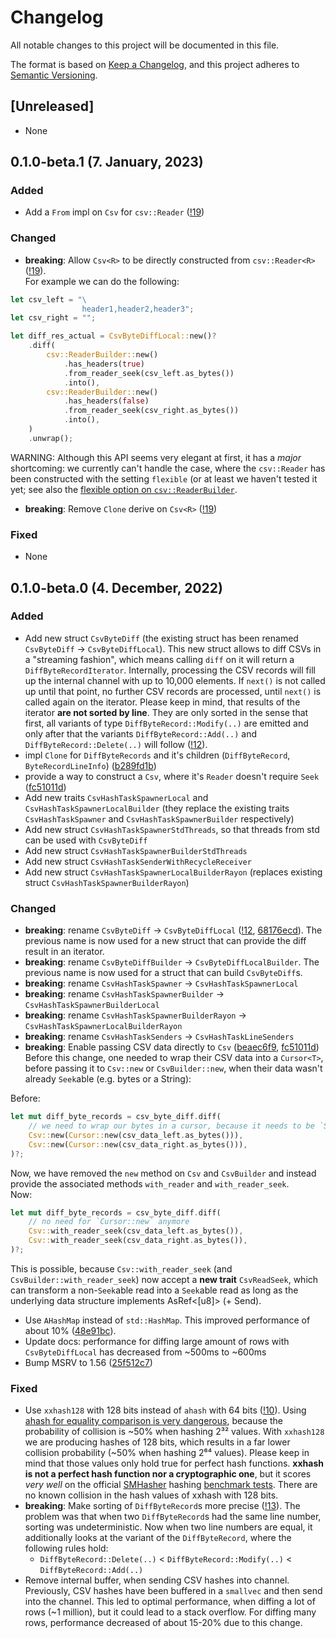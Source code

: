 # Changelog
All notable changes to this project will be documented in this file.

The format is based on [Keep a Changelog](https://keepachangelog.com/en/1.0.0/),
and this project adheres to [Semantic Versioning](https://semver.org/spec/v2.0.0.html).

## [Unreleased]
- None

## 0.1.0-beta.1 (7. January, 2023)

### Added
- Add a `From` impl on `Csv` for `csv::Reader` ([!19](https://gitlab.com/janriemer/csv-diff/-/merge_requests/19))

### Changed
- __breaking__: Allow `Csv<R>` to be directly constructed from `csv::Reader<R>` ([!19](https://gitlab.com/janriemer/csv-diff/-/merge_requests/19)).   
For example we can do the following:

```rust
let csv_left = "\
                header1,header2,header3";
let csv_right = "";

let diff_res_actual = CsvByteDiffLocal::new()?
    .diff(
        csv::ReaderBuilder::new()
            .has_headers(true)
            .from_reader_seek(csv_left.as_bytes())
            .into(),
        csv::ReaderBuilder::new()
            .has_headers(false)
            .from_reader_seek(csv_right.as_bytes())
            .into(),
    )
    .unwrap();
```

WARNING: Although this API seems very elegant at first, it has a _major_
shortcoming: we currently can't handle the case, where the `csv::Reader`
has been constructed with the setting `flexible` (or at least we
haven't tested it yet; see also the [flexible option on `csv::ReaderBuilder`](https://docs.rs/csv/latest/csv/struct.ReaderBuilder.html#method.flexible).
- __breaking__: Remove `Clone` derive on `Csv<R>` ([!19](https://gitlab.com/janriemer/csv-diff/-/merge_requests/19))

### Fixed
- None

## 0.1.0-beta.0 (4. December, 2022)

### Added
- Add new struct `CsvByteDiff` (the existing struct has been renamed `CsvByteDiff` -> `CsvByteDiffLocal`).
This new struct allows to diff CSVs in a "streaming fashion", which means calling `diff` on it will return a
`DiffByteRecordIterator`. Internally, processing the CSV records will fill up the internal channel with up to
10,000 elements. If `next()` is not called up until that point, no further CSV records are processed,
until `next()` is called again on the iterator. Please keep in mind, that results of the iterator
__are not sorted by line__.
They are only sorted in the sense that first, all variants of type `DiffByteRecord::Modify(..)` are emitted
and only after that the variants `DiffByteRecord::Add(..)` and `DiffByteRecord::Delete(..)` will follow
([!12](https://gitlab.com/janriemer/csv-diff/-/merge_requests/12)).
- impl `Clone` for `DiffByteRecords` and it's children (`DiffByteRecord`, `ByteRecordLineInfo`) ([b289fd1b](https://gitlab.com/janriemer/csv-diff/-/commit/b289fd1b37ff8f165c1b2f462665b89b2b5b12ec))
- provide a way to construct a `Csv`, where it's `Reader` doesn't require `Seek` ([fc51011d](https://gitlab.com/janriemer/csv-diff/-/commit/fc51011d44a6d6a8859d4fc3870be39f1754c1c2))
- Add new traits `CsvHashTaskSpawnerLocal` and `CsvHashTaskSpawnerLocalBuilder` (they replace the existing traits `CsvHashTaskSpawner` and `CsvHashTaskSpawnerBuilder` respectively)
- Add new struct `CsvHashTaskSpawnerStdThreads`, so that threads from std can be used with `CsvByteDiff`
- Add new struct `CsvHashTaskSpawnerBuilderStdThreads`
- Add new struct `CsvHashTaskSenderWithRecycleReceiver`
- Add new struct `CsvHashTaskSpawnerLocalBuilderRayon` (replaces existing struct `CsvHashTaskSpawnerBuilderRayon`)

### Changed
- __breaking__: rename `CsvByteDiff` -> `CsvByteDiffLocal` ([!12](https://gitlab.com/janriemer/csv-diff/-/merge_requests/12), [68176ecd](https://gitlab.com/janriemer/csv-diff/-/commit/68176ecde4c898a368be36dd9a8a75c2c6b14a89)).
The previous name is now used for a new struct that can provide the diff result in an iterator.
- __breaking__: rename `CsvByteDiffBuilder` -> `CsvByteDiffLocalBuilder`. The previous name is now used for a struct that
can build `CsvByteDiff`s.
- __breaking__: rename `CsvHashTaskSpawner` -> `CsvHashTaskSpawnerLocal`
- __breaking__: rename `CsvHashTaskSpawnerBuilder` -> `CsvHashTaskSpawnerBuilderLocal`
- __breaking__: rename `CsvHashTaskSpawnerBuilderRayon` -> `CsvHashTaskSpawnerLocalBuilderRayon`
- __breaking__: rename `CsvHashTaskSenders` -> `CsvHashTaskLineSenders`
- __breaking__: Enable passing CSV data directly to `Csv` ([beaec6f9](https://gitlab.com/janriemer/csv-diff/-/commit/beaec6f94f0538e0a904af152085cc7f0301cec4), [fc51011d](https://gitlab.com/janriemer/csv-diff/-/commit/fc51011d44a6d6a8859d4fc3870be39f1754c1c2))  
Before this change, one needed to wrap their CSV data into a `Cursor<T>`, before passing it to  `Csv::new` or `CsvBuilder::new`,
when their data wasn't already `Seek`able (e.g. bytes or a String):

Before:
```rust
let mut diff_byte_records = csv_byte_diff.diff(
    // we need to wrap our bytes in a cursor, because it needs to be `Seek`able
    Csv::new(Cursor::new(csv_data_left.as_bytes())),
    Csv::new(Cursor::new(csv_data_right.as_bytes())),
)?;
```
Now, we have removed the `new` method on `Csv` and `CsvBuilder` and instead provide the
associated methods `with_reader` and `with_reader_seek`.  
Now:
```rust
let mut diff_byte_records = csv_byte_diff.diff(
    // no need for `Cursor::new` anymore
    Csv::with_reader_seek(csv_data_left.as_bytes()),
    Csv::with_reader_seek(csv_data_right.as_bytes()),
)?;
```
This is possible, because `Csv::with_reader_seek` (and `CsvBuilder::with_reader_seek`) now accept
a __new trait__ `CsvReadSeek`, which can transform a non-`Seek`able read
into a `Seek`able read as long as the underlying data structure implements
AsRef<[u8]> (+ Send).
- Use `AHashMap` instead of `std::HashMap`. This improved performance of about 10% ([48e91bc](https://gitlab.com/janriemer/csv-diff/-/commit/48e91bc68b0546e1aa193eefc69d3c4184d1c55a)).
- Update docs: performance for diffing large amount of rows with `CsvByteDiffLocal` has decreased from ~500ms to ~600ms
- Bump MSRV to 1.56 ([25f512c7](https://gitlab.com/janriemer/csv-diff/-/commit/25f512c72ceb702f77d35f7588bf71f5c39b96d3))

### Fixed
- Use `xxhash128` with 128 bits instead of `ahash` with 64 bits ([!10](https://gitlab.com/janriemer/csv-diff/-/merge_requests/10)).
Using [ahash for equality comparison is very dangerous](https://users.rust-lang.org/t/using-ahash-non-cryptographic-hash-for-equality-comparison-considered-harmful/71701),
because the probability of collision is ~50% when hashing 2³² values. With `xxhash128`
we are producing hashes of 128 bits, which results in a far lower collision probability (~50% when hashing 2⁶⁴ values).
Please keep in mind that those values only hold true for perfect hash functions. __xxhash is not a perfect hash
function nor a cryptographic one__, but it scores _very well_ on the official [SMHasher](https://github.com/aappleby/smhasher) hashing [benchmark tests](https://github.com/rurban/smhasher).
There are no known collision in the hash values of xxhash with 128 bits.
- __breaking__: Make sorting of `DiffByteRecord`s more precise ([!13](https://gitlab.com/janriemer/csv-diff/-/merge_requests/13)).
The problem was that when two `DiffByteRecord`s had the same line number, sorting was undeterministic.
Now when two line numbers are equal, it additionally looks at the variant of the `DiffByteRecord`, where the following rules hold:
    - `DiffByteRecord::Delete(..)` < `DiffByteRecord::Modify(..)` < `DiffByteRecord::Add(..)`
- Remove internal buffer, when sending CSV hashes into channel. Previously, CSV hashes
have been buffered in a `smallvec` and then send into the channel. This led to optimal
performance, when diffing a lot of rows (~1 million), but it could lead to a stack overflow.
For diffing many rows, performance decreased of about 15-20% due to this change.